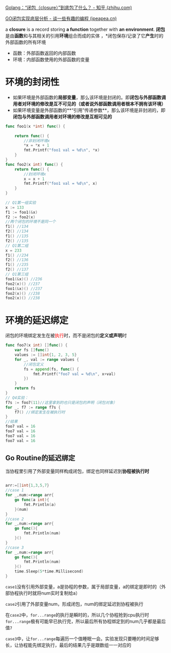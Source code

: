 [Golang：“闭包（closure）”到底包了什么？ - 知乎 (zhihu.com)](https://zhuanlan.zhihu.com/p/92634505)

[GO闭包实现底层分析 - 谈一些有趣的编程 (ipeapea.cn)](https://ipeapea.cn/post/closure/)



a **closure** is a record storing **a function** together with **an environment**.
**闭包**是由**函数**和与其相关的引用**环境**组合而成的实体 ，*闭包保存/记录了它**产生**时的外部函数的所有环境

- 函数：外部函数返回的内部函数
- 环境：内部函数使用的外部函数的变量



# 环境的封闭性

- 如果环境是外部函数的**局部变量**，那么该环境是封闭的。即**闭包与外部函数调用者对环境的修改是互不可见的（或者说外部函数调用者根本不拥有该环境）**
- 如果环境变量是外部函数的**“引用”传递参数**，那么该环境是非封闭的，即**闭包与外部函数调用者对环境的修改是互相可见的**



```go
func foo1(x *int) func() {
    
    return func() {
        //非封闭环境x
        *x = *x + 1
        fmt.Printf("foo1 val = %d\n", *x)
    }
}
func foo2(x int) func() {
    return func() {
        //封闭环境x
        x = x + 1
        fmt.Printf("foo1 val = %d\n", x)
    }
}
​
// Q1第一组实验
x := 133
f1 := foo1(&x) 
f2 := foo2(x)
//两个闭包的环境不是同一个
f1() //134 
f2() //134 
f1() //135 
f2() //135 
// Q1第二组
x = 233 
f1() //234
f2() //136
f1() //235
f2() //137
// Q1第三组
foo1(&x)() //236 
foo2(x)() //237 
foo1(&x)() //237 
foo2(x)() //238 
foo2(x)() //238 
```

# 环境的延迟绑定

闭包的环境绑定发生在被<font color=red>执行</font>时，而不是闭包的**定义或声明**时



```go
func foo7(x int) []func() {
    var fs []func()
    values := []int{1, 2, 3, 5}
    for _, val := range values {
        //闭包定义
        fs = append(fs, func() {
            fmt.Printf("foo7 val = %d\n", x+val)
        })
    }
    return fs
}
// Q4实验：
f7s := foo7(11)//这里拿到的也只是闭包的声明（闭包对象）
for _, f7 := range f7s {
    f7() //绑定发生在被执行时
}
//结果
foo7 val = 16
foo7 val = 16
foo7 val = 16
foo7 val = 16
```

## Go Routine的延迟绑定

当协程里引用了外部变量同样构成闭包，绑定也同样延迟到**协程被执行时**

```go

arr:=[]int{1,3,5,7}
//case 1
for _,num:=range arr{
    go func(a int){
        fmt.Println(a)
    }(num)
}
//case 2
for _,num:=range arr{
    go func(){
        fmt.Println(num)
    }()
}
//case 3
for _,num:=range arr{
    go func(){
        fmt.Println(num)
    }()
    time.Sleep(5*time.Millisecond)
}
```

`case1`没有引用外部变量，a是协程的参数，属于局部变量，a的绑定是即时的（外部协程执行时就将num实时复制给a）

`case2`引用了外部变量num，形成闭包，num的绑定延迟到协程被执行

在`case2`中，`for...range`的执行是瞬时的，所以几个协程抢到cpu执行时`for...range`极有可能早已执行完，所以最后所有协程绑定到的num几乎都是最后值`7`

`case3`中，让`for...range`每遍历一个值睡眠一会。实验发现只要睡的时间足够长，让协程能先绑定执行，最后的结果几乎是跟数组一一对应的